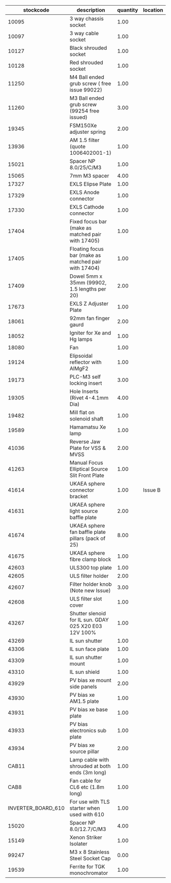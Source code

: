 |stockcode|description|quantity|location|
|---------|-----------|--------|--------|
|10095|3 way chassis socket|1.00||
|10097|3 way cable socket|1.00||
|10127|Black shrouded socket|1.00||
|10128|Red shrouded socket|1.00||
|11250|M4 Ball ended grub screw ( free issue 99022)|1.00||
|11260|M3 Ball ended grub screw (99254 free issued)|3.00||
|19345|FSM150Xe adjuster spring|2.00||
|13936|AM 1.5 filter (quote 1006402001-1)|1.00||
|15021|Spacer NP 8.0/25/C/M3|1.00||
|15065|7mm M3 spacer|4.00||
|17327|EXLS Elipse Plate|1.00||
|17329|EXLS Anode connector|1.00||
|17330|EXLS Cathode connector|1.00||
|17404|Fixed focus bar (make as matched pair with 17405)|1.00||
|17405|Floating focus bar  (make as matched pair with 17404)|1.00||
|17409|Dowel 5mm x 35mm (99902, 1.5 lengths per 20)|2.00||
|17673|EXLS Z Adjuster Plate|1.00||
|18061|92mm fan finger gaurd|2.00||
|18052|Igniter for Xe and Hg lamps|1.00||
|18080|Fan|1.00||
|19124|Elipsoidal reflector with AlMgF2|1.00||
|19173|PLC-M3 self locking insert|3.00||
|19305|Hole Inserts (Rivet 4-4.1mm Dia)|4.00||
|19482|Mill flat on solenoid shaft|1.00||
|19589|Hamamatsu Xe lamp|1.00||
|41036|Reverse Jaw Plate for VSS & MVSS|2.00||
|41263|Manual Focus Elliptical Source Slit Front Plate|1.00||
|41614|UKAEA sphere connector bracket|1.00|Issue B|
|41631|UKAEA sphere light source baffle plate|2.00||
|41674|UKAEA sphere fan baffle plate pillars (pack of 25)|8.00||
|41675|UKAEA sphere fibre clamp block|1.00||
|42603|ULS300 top plate|1.00||
|42605|ULS filter holder|2.00||
|42607|Filter holder knob (Note new Issue)|3.00||
|42608|ULS filter slot cover|1.00||
|43267|Shutter slenoid for IL sun.  GDAY 025 X20 E03 12V 100%|1.00||
|43269|IL sun shutter|1.00||
|43306|IL sun face plate|1.00||
|43309|IL sun shutter mount|1.00||
|43310|IL sun shield|1.00||
|43929|PV bias xe mount side panels|2.00||
|43930|PV bias xe AM1.5 plate|1.00||
|43931|PV bias xe base plate|1.00||
|43933|PV bias electronics sub plate|1.00||
|43934|PV bias xe source pillar|2.00||
|CAB11|Lamp cable with shrouded at both ends (3m long)|1.00||
|CAB8|Fan cable for CL6 etc (1.8m long)|1.00||
|INVERTER_BOARD_610|For use with TLS starter when used with 610|1.00||
|15020|Spacer NP 8.0/12.7/C/M3|4.00||
|15149|Xenon Striker Isolater|1.00||
|99247|M3 x 8 Stainless Steel Socket Cap|0.00||
|19539|Ferrite for TGK monochromator|1.00||
